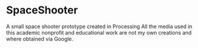 # SpaceShooter
A small space shooter prototype created in Processing
All the media used in this academic nonprofit and educational work are not my own creations and where obtained via Google.
